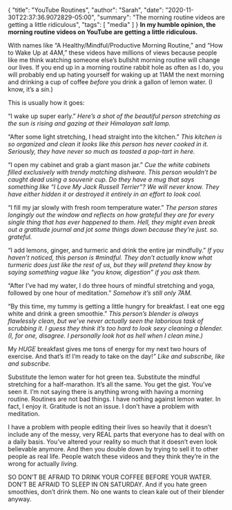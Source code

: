 {
    "title": "YouTube Routines",
    "author": "Sarah",
    "date": "2020-11-30T22:37:36.9072829-05:00",
    "summary": "The morning routine videos are getting a little ridiculous",
    "tags": [
        "media"
    ]
}
**In my humble opinion, the morning routine videos on YouTube are
getting a little ridiculous.**

With names like “A Healthy/Mindful/Productive Morning Routine,” and “How
to Wake Up at 4AM,” these videos have millions of views because people
like me think watching someone else’s bullshit morning routine will
change our lives. If you end up in a morning routine rabbit hole as
often as I do, you will probably end up hating yourself for waking up at
11AM the next morning and drinking a cup of coffee *before* you drink a
gallon of lemon water. (I know, it’s a *sin.*)

This is usually how it goes:

“I wake up super early.” *Here’s a shot of the beautiful person
stretching as the sun is rising and gazing at their Himalayan salt
lamp.*

“After some light stretching, I head straight into the kitchen.” *This
kitchen is so organized and clean it looks like this person has never
cooked in it. Seriously, they have never so much as toasted a pop-tart
in here.*

“I open my cabinet and grab a giant mason jar.” *Cue the white cabinets
filled exclusively with trendy matching dishware. This person wouldn’t
be caught dead using a souvenir cup. Do they have a mug that says
something like “I Love My Jack Russell Terrier”? We will never know.
They have either hidden it or destroyed it entirely in an effort to look
cool.*

“I fill my jar slowly with fresh room temperature water.” *The person
stares longingly out the window and reflects on how grateful they are
for every single thing that has ever happened to them*. *Hell, they
might even break out a gratitude journal and jot some things down
because they’re just. so. grateful.*

“I add lemons, ginger, and turmeric and drink the entire jar mindfully.”
*If you haven’t noticed, this person is \#mindful. They don’t actually
know what turmeric does just like the rest of us, but they will pretend
they know by saying something vague like “you know, digestion” if you
ask them.*

“After I’ve had my water, I do three hours of mindful stretching and
yoga, followed by one hour of meditation.” *Somehow it’s still only
7AM.*

“By this time, my tummy is getting a little hungry for breakfast. I eat
one egg white and drink a green smoothie.” *This person’s blender is
always flawlessly clean, but we’ve never actually seen the laborious
task of scrubbing it. I guess they think it’s too hard to look sexy
cleaning a blender. (I, for one, disagree. I personally look hot as hell
when I clean mine.)*

My *HUGE* breakfast gives me tons of energy for my next two hours of
exercise. And that’s it\! I’m ready to take on the day\!*”* *Like and
subscribe, like and subscribe.*

Substitute the lemon water for hot green tea. Substitute the mindful
stretching for a half-marathon. It’s all the same. You get the gist.
You’ve seen it. I’m not saying there is anything wrong with having a
morning routine. Routines are not bad things. I have nothing against
lemon water. In fact, I enjoy it. Gratitude is not an issue. I don’t
have a problem with meditation.

I have a problem with people editing their lives so heavily that it
doesn’t include any of the messy, very REAL parts that everyone has to
deal with on a daily basis. You’ve altered your reality so much that it
doesn’t even look believable anymore. And then you double down by trying
to sell it to other people as real life. People watch these videos and
they think they’re in the wrong for actually *living.*

SO DON’T BE AFRAID TO DRINK YOUR COFFEE BEFORE YOUR WATER. DON’T BE
AFRAID TO SLEEP IN ON SATURDAY. And if you hate green smoothies, don’t
drink them. No one wants to clean kale out of their blender anyway.
